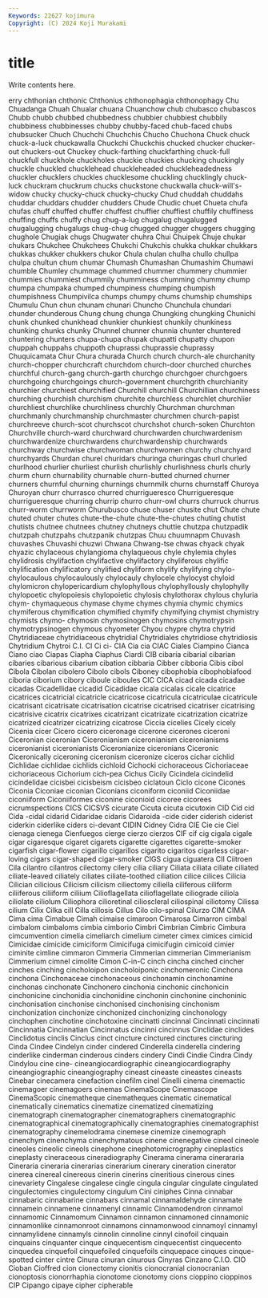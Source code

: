 ```yaml
---
Keywords: 22627 kojimura
Copyright: (C) 2024 Koji Murakami
---
```


# title

Write contents here.



erry chthonian chthonic Chthonius chthonophagia chthonophagy Chu
Chuadanga Chuah Chualar chuana Chuanchow chub chubasco chubascos Chubb chubb
chubbed chubbedness chubbier chubbiest chubbily chubbiness chubbinesses chubby chubby-faced chub-faced
chubs chubsucker Chuch Chuchchi Chuchchis Chucho Chuchona Chuck chuck chuck-a-luck
chuckawalla Chuckchi Chuckchis chucked chucker chucker-out chuckers-out Chuckey chuck-farthing chuckfarthing
chuck-full chuckfull chuckhole chuckholes chuckie chuckies chucking chuckingly chuckle chuckled
chucklehead chuckleheaded chuckleheadedness chuckler chucklers chuckles chucklesome chuckling chucklingly chuck-luck
chuckram chuckrum chucks chuckstone chuckwalla chuck-will's-widow chucky chucky-chuck chucky-chucky Chud
chuddah chuddahs chuddar chuddars chudder chudders Chude Chudic chuet Chueta
chufa chufas chuff chuffed chuffer chuffest chuffier chuffiest chuffily chuffiness
chuffing chuffs chuffy chug chug-a-lug chugalug chugalugged chugalugging chugalugs chug-chug
chugged chugger chuggers chugging chughole Chugiak chugs Chugwater chuhra Chui
Chuipek Chuje chukar chukars Chukchee Chukchees Chukchi Chukchis chukka chukkar
chukkars chukkas chukker chukkers chukor Chula chulan chulha chullo chullpa
chulpa chultun chum chumar Chumash Chumashan Chumashim Chumawi chumble Chumley
chummage chummed chummer chummery chummier chummies chummiest chummily chumminess chumming
chummy chump chumpa chumpaka chumped chumpiness chumping chumpish chumpishness Chumpivilca
chumps chumpy chums chumship chumships Chumulu Chun chun chunam chunari
Chuncho Chunchula chundari chunder chunderous Chung chung chunga Chungking chungking
Chunichi chunk chunked chunkhead chunkier chunkiest chunkily chunkiness chunking chunks
chunky Chunnel chunner chunnia chunter chuntered chuntering chunters chupa-chupa chupak
chupatti chupatty chupon chuppah chuppahs chuppoth chuprassi chuprassie chuprassy Chuquicamata
Chur Chura churada Church church church-ale churchanity church-chopper churchcraft churchdom
church-door churched churches churchful church-gang church-garth churchgo churchgoer churchgoers churchgoing
churchgoings church-government churchgrith churchianity churchier churchiest churchified Churchill churchill Churchillian
churchiness churching churchish churchism churchite churchless churchlet churchlier churchliest churchlike
churchliness churchly Churchman churchman churchmanly churchmanship churchmaster churchmen church-papist churchreeve
church-scot churchscot churchshot church-soken Churchton Churchville church-ward churchward churchwarden churchwardenism
churchwardenize churchwardens churchwardenship churchwards churchway churchwise churchwoman churchwomen churchy churchyard
churchyards Churdan churel churidars churinga churingas churl churled churlhood churlier
churliest churlish churlishly churlishness churls churly churm churn churnability churnable
churn-butted churned churner churners churnful churning churnings churnmilk churns churnstaff
Churoya Churoyan churr churrasco churred churrigueresco Churrigueresque churrigueresque churring churrip
churro churr-owl churrs churruck churrus churr-worm churrworm Churubusco chuse chuser
chusite chut Chute chute chuted chuter chutes chute-the-chute chute-the-chutes chuting
chutist chutists chutnee chutnees chutney chutneys chuttie chutzpa chutzpadik chutzpah
chutzpahs chutzpanik chutzpas Chuu chuumnapm Chuvash chuvashes Chuvashi chuzwi Chwana
Chwang-tse chwas chyack chyak chyazic chylaceous chylangioma chylaqueous chyle chylemia
chyles chylidrosis chylifaction chylifactive chylifactory chyliferous chylific chylification chylificatory chylified
chyliform chylify chylifying chylo- chylocaulous chylocaulously chylocauly chylocele chylocyst chyloid
chylomicron chylopericardium chylophyllous chylophyllously chylophylly chylopoetic chylopoiesis chylopoietic chylosis chylothorax
chylous chyluria chym- chymaqueous chymase chyme chymes chymia chymic chymics
chymiferous chymification chymified chymify chymifying chymist chymistry chymists chymo- chymosin
chymosinogen chymosins chymotrypsin chymotrypsinogen chymous chyometer Chyou chypre chytra chytrid
Chytridiaceae chytridiaceous chytridial Chytridiales chytridiose chytridiosis Chytridium Chytroi C.I. CI
Ci ci- CIA Cia cia CIAC Ciales Ciampino Cianca Ciano
ciao Ciapas Ciapha Ciaphus Ciardi CIB cibaria cibarial cibarian cibaries
cibarious cibarium cibation cibbaria Cibber cibboria Cibis cibol Cibola Cibolan
cibolero Cibolo cibols Ciboney cibophobia cibophobiafood ciboria ciborium cibory ciboule
ciboules CIC CICA cicad cicada cicadae cicadas Cicadellidae cicadid Cicadidae
cicala cicalas cicale cicatrice cicatrices cicatricial cicatricle cicatricose cicatricula cicatriculae
cicatricule cicatrisant cicatrisate cicatrisation cicatrise cicatrised cicatriser cicatrising cicatrisive cicatrix
cicatrixes cicatrizant cicatrizate cicatrization cicatrize cicatrized cicatrizer cicatrizing cicatrose Ciccia
cicelies Cicely cicely Cicenia cicer Cicero cicero ciceronage cicerone cicerones
ciceroni Ciceronian ciceronian Ciceronianism ciceronianism ciceronianisms ciceronianist ciceronianists Ciceronianize ciceronians
Ciceronic Ciceronically ciceroning ciceronism ciceronize ciceros cichar cichlid Cichlidae cichlidae
cichlids cichloid Cichocki cichoraceous Cichoriaceae cichoriaceous Cichorium cich-pea Cichus Cicily
Cicindela cicindelid cicindelidae cicisbei cicisbeism cicisbeo ciclatoun Ciclo cicone Cicones
Ciconia Ciconiae ciconian Ciconians ciconiform ciconiid Ciconiidae ciconiiform Ciconiiformes ciconine
ciconioid cicoree cicorees cicrumspections CICS CICSVS cicurate Cicuta cicuta cicutoxin
CID Cid cid Cida -cidal cidarid Cidaridae cidaris Cidaroida -cide
cider ciderish ciderist ciderkin ciderlike ciders ci-devant CIDIN Cidney Cidra
CIE Cie cie Ciel cienaga cienega Cienfuegos cierge cierzo cierzos
CIF cif cig cigala cigale cigar cigaresque cigaret cigarets cigarette
cigarettes cigarette-smoker cigarfish cigar-flower cigarillo cigarillos cigarito cigaritos cigarless cigar-loving
cigars cigar-shaped cigar-smoker CIGS cigua ciguatera CII Ciitroen Cila cilantro
cilantros cilectomy cilery cilia ciliary Ciliata ciliata ciliate ciliated ciliate-leaved
ciliately ciliates ciliate-toothed ciliation cilice cilices Cilicia Cilician cilicious Cilicism
cilicism ciliectomy ciliella ciliferous ciliform ciliiferous ciliiform ciliium Cilioflagellata cilioflagellate
ciliograde ciliola ciliolate ciliolum Ciliophora cilioretinal cilioscleral ciliospinal ciliotomy Cilissa
cilium Cilix Cilka cill Cilla cillosis Cillus Cilo cilo-spinal Cilurzo
CIM CIMA Cima cima Cimabue Cimah cimaise cimaroon Cimarosa Cimarron
cimbal cimbalom cimbaloms cimbia cimborio Cimbri Cimbrian Cimbric Cimbura cimcumvention
cimelia cimeliarch cimelium cimeter cimex cimices cimicid Cimicidae cimicide cimiciform
Cimicifuga cimicifugin cimicoid cimier ciminite cimline cimmaron Cimmeria Cimmerian cimmerian
Cimmerianism Cimmerium cimnel cimolite Cimon C-in-C cinch cincha cinched cincher
cinches cinching cincholoipon cincholoiponic cinchomeronic Cinchona cinchona Cinchonaceae cinchonaceous cinchonamin
cinchonamine cinchonas cinchonate Cinchonero cinchonia cinchonic cinchonicin cinchonicine cinchonidia cinchonidine
cinchonin cinchonine cinchoninic cinchonisation cinchonise cinchonised cinchonising cinchonism cinchonization cinchonize
cinchonized cinchonizing cinchonology cinchophen cinchotine cinchotoxine cincinatti cincinnal Cincinnati cincinnati
Cincinnatia Cincinnatian Cincinnatus cincinni cincinnus Cinclidae cinclides Cinclidotus cinclis Cinclus
cinct cincture cinctured cinctures cincturing Cinda Cindee Cindelyn cinder cindered
Cinderella cinderella cindering cinderlike cinderman cinderous cinders cindery Cindi Cindie
Cindra Cindy Cindylou cine cine- cineangiocardiographic cineangiocardiography cineangiographic cineangiography cineast
cineaste cineastes cineasts Cinebar cinecamera cinefaction cinefilm cinel Cinelli cinema
cinemactic cinemagoer cinemagoers cinemas CinemaScope Cinemascope CinemaScopic cinematheque cinematheques cinematic
cinematical cinematically cinematics cinematize cinematized cinematizing cinematograph cinematographer cinematographers cinematographic
cinematographical cinematographically cinematographies cinematographist cinematography cinemelodrama cinemese cinemize cinemograph cinenchym
cinenchyma cinenchymatous cinene cinenegative cineol cineole cineoles cineolic cineols cinephone
cinephotomicrography cineplastics cineplasty cineraceous cineradiography Cinerama cinerama cinerararia Cineraria cineraria
cinerarias cinerarium cinerary cineration cinerator cinerea cinereal cinereous cinerin cinerins
cineritious cinerous cines cinevariety Cingalese cingalese cingle cingula cingular cingulate
cingulated cingulectomies cingulectomy cingulum Cini ciniphes Cinna cinnabar cinnabaric cinnabarine
cinnabars cinnamal cinnamaldehyde cinnamate cinnamein cinnamene cinnamenyl cinnamic Cinnamodendron cinnamol
cinnamomic Cinnamomum Cinnamon cinnamon cinnamoned cinnamonic cinnamonlike cinnamonroot cinnamons cinnamonwood
cinnamoyl cinnamyl cinnamylidene cinnamyls cinnolin cinnoline cinnyl cinofoil cinquain cinquains
cinquanter cinque cinquecentism cinquecentist cinquecento cinquedea cinquefoil cinquefoiled cinquefoils cinquepace
cinques cinque-spotted cinter cintre Cinura cinuran cinurous Cinyras Cinzano C.I.O.
CIO Cioban Cioffred cion cionectomy cionitis cionocranial cionocranian cionoptosis cionorrhaphia
cionotome cionotomy cions cioppino cioppinos CIP Cipango cipaye cipher cipherable
